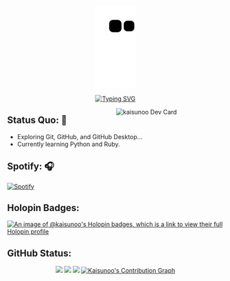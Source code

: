 <div align="center">
  
  ![Snake animation](https://github.com/kaisunoo/kaisunoo/blob/output/github-contribution-grid-snake-dark.svg)
  <!--Snake animation from: https://github.com/Platane/snk-->
  [![Typing SVG](https://readme-typing-svg.herokuapp.com?size=35&font=Fira+Code&pause=500&color=5acbe9&center=true&width=1000&lines=Hi!+I'm+Kaisunoo;Filipino;Info+Tech+Student;Open+Source+Explorer;EXO-L)](https://git.io/typing-svg) 
  <!--Typing SVG from: https://github.com/DenverCoder1/readme-typing-svg-->
</div>
<a href="https://app.daily.dev/Kaisunoo">
  <img width="250" align="right" src="https://github.com/kaisunoo/kaisunoo/blob/main/devcard.svg" alt="kaisunoo Dev Card"/> 
</a> 

## Status Quo: 💭
- Exploring Git, GitHub, and GitHub Desktop...
- Currently learning Python and Ruby.
<!-- In a collaborative work on <strong>Pasan</strong>, an Ecommerce Website🖥️(for educational purpose only).
- Working on <strong>Hora</strong>, an Ecommerce App📱(for educational purpose only).-->
## Spotify: 🎧

[![Spotify](https://readme-spotify-8eum3vngy-kaisunoo.vercel.app/api/spotify?background_color=0d1117&border_color=0d1117)](https://open.spotify.com/user/31vpoyorixyvea63cc65e7yrvtpm)
<!--Spotify readme from: https://github.com/novatorem/novatorem-->
## Holopin Badges: 
[![An image of @kaisunoo's Holopin badges, which is a link to view their full Holopin profile](https://holopin.me/kaisunoo)](https://holopin.io/@kaisunoo)    
## GitHub Status:
<div align="center">  
  <img src="https://github-readme-stats-git-masterrstaa-rickstaa.vercel.app/api?hide_border=true&title_color=5acbe9&icon_color=5acbe9&text_color=ffffff&bg_color=0d1117&show_icons=true&count_private=true&username=kaisunoo&ring_color=5acbe9">
  <img src="https://github-readme-stats.vercel.app/api/top-langs/?username=kaisunoo&layout=compact&hide_border=true&title_color=5acbe9&icon_color=5acbe9&text_color=ffffff&bg_color=0d1117&show_icons=true&count_private=true">
  <img src="https://streak-stats.demolab.com?user=kaisunoo&hide_border=true&background=EBEBEB00&stroke=5acbe9&ring=5acbe9&fire=EBEBEB&currStreakNum=EBEBEB&currStreakLabel=EBEBEB&sideLabels=EBEBEB&sideNums=5acbe9">
  <a href="https://github.com/kaisunoo/kaisunoo"><img alt="Kaisunoo's Contribution Graph" src="https://github-readme-activity-graph.vercel.app/graph/?username=kaisunoo&bg_color=RRGGBBAA&title_color=5acbe9&color=5acbe9&line=5acbe9&point=DEDEDE&hide_border=true&custom_title=Contribution⠀Graph" /></a>
</div>
